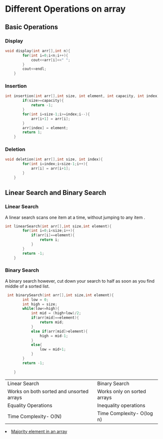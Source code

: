 # Different Operations on array

## Basic Operations
### Display
```C++
void display(int arr[],int n){
        for(int i=0;i<n;i++){
            cout<<arr[i]<<" ";
        }
        cout<<endl;
    }
```
### Insertion
```C++
int insertion(int arr[],int size, int element, int capacity, int index){
        if(size>=capacity){
            return -1;
        }
        for(int i=size-1;i>=index;i--){
            arr[i+1] = arr[i];
        }
        arr[index] = element;
        return 1;
    }
```

### Deletion

```C++
void deletion(int arr[],int size, int index){
        for(int i=index;i<size-1;i++){
            arr[i] = arr[i+1];
        }
    }
```

## Linear Search and Binary Search

### Linear Search
A linear search scans one item at a time, without jumping to any item .

```C++
int linearSearch(int arr[],int size,int element){
        for(int i=0;i<size;i++){
            if(arr[i]==element){
                return i;
            }
        }
        return -1;
    }
```

### Binary Search
A binary search however, cut down your search to half as soon as you find middle of a sorted list.

```C++
 int binarySearch(int arr[],int size,int element){
        int low = 0;
        int high = size;
        while(low<=high){
            int mid = (high+low)/2;
            if(arr[mid]==element){
                return mid;
            }
            else if(arr[mid]>element){
                high = mid-1;
            }
            else{
                low = mid+1;
            }
        }
        return -1;
        
    }
```
<table>
<tr>
<td>Linear Search </td>
<td>Binary Search</td>
</tr>

<tr>
<td>Works on both sorted and unsorted arrays </td>
<td>Works only on sorted arrays</td>
</tr>

<tr>
<td>Equality Operations </td>
<td>Inequality operations</td>
</tr>

<tr>
<td>Time Complexity- O(N) </td>
<td>Time Complexity- O(log n)</td>
</tr>
</table>

<li><a href="que1.js">Majority element in an array</a>


